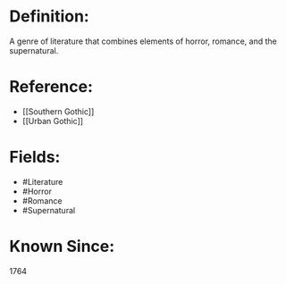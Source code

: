 

# Definition:
A genre of literature that combines elements of horror, romance, and the supernatural.

# Reference:
- [[Southern Gothic]]
- [[Urban Gothic]]

# Fields: 
- #Literature
- #Horror
- #Romance
- #Supernatural

# Known Since:
1764

